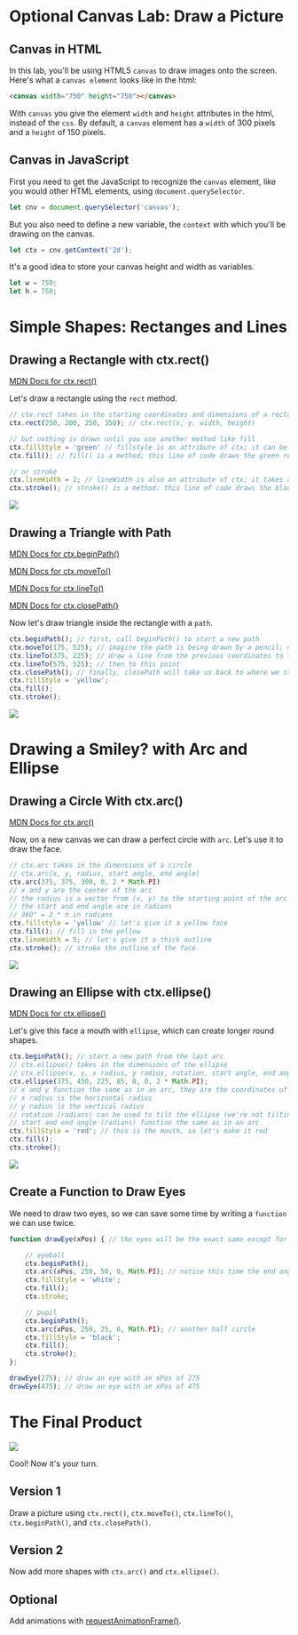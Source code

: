 
# Optional Canvas Lab: Draw a Picture

## Canvas in HTML

In this lab, you'll be using HTML5 `canvas` to draw images onto the screen.  Here's what a `canvas element` looks like in the html:

```html
<canvas width="750" height="750"></canvas>
```

With `canvas` you give the element `width` and `height` attributes in the html, instead of the `css`.  By default, a `canvas` element has a `width` of 300 pixels and a `height` of 150 pixels.

## Canvas in JavaScript

First you need to get the JavaScript to recognize the `canvas` element, like you would other HTML elements, using ```document.querySelector```.
```javascript
let cnv = document.querySelector('canvas');
```
But you also need to define a new variable, the `context` with which you'll be drawing on the canvas.
```javascript
let ctx = cnv.getContext('2d');
```
It's a good idea to store your canvas height and width as variables.
```javascript
let w = 750;
let h = 750;
```

# Simple Shapes: Rectanges and Lines

## Drawing a Rectangle with ctx.rect()

[MDN Docs for ctx.rect()](https://developer.mozilla.org/en-US/docs/Web/API/CanvasRenderingContext2D/rect)

Let's draw a rectangle using the `rect` method.
```javascript
// ctx.rect takes in the starting coordinates and dimensions of a rectangle
ctx.rect(250, 200, 250, 350); // ctx.rect(x, y, width, height)

// but nothing is drawn until you use another method like fill
ctx.fillStyle = 'green' // fillstyle is an attribute of ctx; it can be a color, gradient, or pattern and is 'black' by default
ctx.fill(); // fill() is a method; this line of code draws the green rectangle

// or stroke
ctx.lineWidth = 2; // lineWidth is also an attribute of ctx; it takes a number and is 1 by default
ctx.stroke(); // stroke() is a method; this line of code draws the black outline of the green rectangle
```

![](canvas-rect.png)

## Drawing a Triangle with Path

[MDN Docs for ctx.beginPath()](https://developer.mozilla.org/en-US/docs/Web/API/CanvasRenderingContext2D/beginPath)

[MDN Docs for ctx.moveTo()](https://developer.mozilla.org/en-US/docs/Web/API/CanvasRenderingContext2D/moveTo)

[MDN Docs for ctx.lineTo()](https://developer.mozilla.org/en-US/docs/Web/API/CanvasRenderingContext2D/lineTo)

[MDN Docs for ctx.closePath()](https://developer.mozilla.org/en-US/docs/Web/API/CanvasRenderingContext2D/closePath)

Now let's draw triangle inside the rectangle with a `path`.
```javascript
ctx.beginPath(); // first, call beginPath() to start a new path
ctx.moveTo(175, 525); // imagine the path is being drawn by a pencil; moveTo says pick up the pencil and put it down here, at these (x, y) coordinates
ctx.lineTo(375, 225); // draw a line from the previous coordinates to this point
ctx.lineTo(575, 525); // then to this point
ctx.closePath(); // finally, closePath will take us back to where we started
ctx.fillStyle = 'yellow';
ctx.fill();
ctx.stroke();
```

![](canvas-tri.png)

# Drawing a Smiley? with Arc and Ellipse

## Drawing a Circle With ctx.arc()

[MDN Docs for ctx.arc()](https://developer.mozilla.org/en-US/docs/Web/API/CanvasRenderingContext2D/arc)

Now, on a new canvas we can draw a perfect circle with `arc`.  Let's use it to draw the face.
```javascript
// ctx.arc takes in the dimensions of a circle
// ctx.arc(x, y, radius, start angle, end angle)
ctx.arc(375, 375, 300, 0, 2 * Math.PI)
// x and y are the center of the arc
// the radius is a vector from (x, y) to the starting point of the arc
// the start and end angle are in radians
// 360° = 2 * π in radians
ctx.fillstyle = 'yellow' // let's give it a yellow face
ctx.fill(); // fill in the yellow
ctx.lineWidth = 5; // let's give it a thick outline
ctx.stroke(); // stroke the outline of the face
```
![](canvas-arc.png)

## Drawing an Ellipse with ctx.ellipse()

[MDN Docs for ctx.ellipse()](https://developer.mozilla.org/en-US/docs/Web/API/CanvasRenderingContext2D/ellipse)

Let's give this face a mouth with `ellipse`, which can create longer round shapes.
```javascript
ctx.beginPath(); // start a new path from the last arc
// ctx.ellipse() takes in the dimensions of the ellipse
// ctx.ellipse(x, y, x radius, y radius, rotation, start angle, end angle)
ctx.ellipse(375, 450, 225, 85, 0, 0, 2 * Math.PI);
// x and y function the same as in an arc, they are the coordinates of the center of the ellipse
// x radius is the horizontal radius
// y radius is the vertical radius
// rotation (radians) can be used to tilt the ellipse (we're not tilting the ellipse by using 0)
// start and end angle (radians) function the same as in an arc
ctx.fillStyle = 'red'; // this is the mouth, so let's make it red
ctx.fill();
ctx.stroke();
```
![](canvas-ellipse.png)

## Create a Function to Draw Eyes

We need to draw two eyes, so we can save some time by writing a `function` we can use twice.

```javascript
function drawEye(xPos) { // the eyes will be the exact same except for the x-coordinate, so lets give this function an xPos parameter

    // eyeball
    ctx.beginPath();
    ctx.arc(xPos, 250, 50, 0, Math.PI); // notice this time the end angle value is half what it was before, this will give us a half circle
    ctx.fillStyle = 'white';
    ctx.fill();
    ctx.stroke;

    // pupil
    ctx.beginPath();
    ctx.arc(xPos, 250, 25, 0, Math.PI); // another half circle
    ctx.fillStyle = 'black';
    ctx.fill();
    ctx.stroke();
};

drawEye(275); // draw an eye with an xPos of 275
drawEye(475); // draw an eye with an xPos of 475
```

# The Final Product
![](canvas-smiley.png)

Cool!  Now it's your turn.

## Version 1

Draw a picture using `ctx.rect()`, `ctx.moveTo()`, `ctx.lineTo()`, `ctx.beginPath()`, and `ctx.closePath()`.

## Version 2

Now add more shapes with `ctx.arc()` and `ctx.ellipse()`.

## Optional

Add animations with [requestAnimationFrame()](https://developer.mozilla.org/en-US/docs/Web/API/window/requestAnimationFrame).